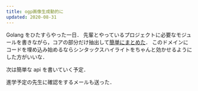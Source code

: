 ```yaml
---
title: ogp画像生成動的に
updated: 2020-08-31
---
```


Golang をひたすらやった一日．
先輩とやっているプロジェクトに必要なモジュールを書きながら，コアの部分だけ抽出して[簡単にまとめた](https://sotaro.io/ja/googp-ja)．
このドメインにコードを埋め込み始めるならシンタックスハイライトをちゃんと効かせるようにした方がいいな．

次は簡単な api を書いていく予定．

進学予定の先生に確認をするメールも送った．
